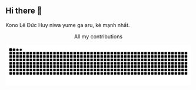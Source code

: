 ## Hi there 👋
Kono Lê Đức Huy niwa yume ga aru, kẻ mạnh nhất.

<div style="text-align: center;">
      <p>All my contributions</p>
      <img alt="Snake animation" src="https://raw.githubusercontent.com/NotWorle/NotWorle/output/github-contribution-grid-snake.svg" />
</div>


<!--
**NotWorle/NotWorle** is a ✨ _special_ ✨ repository because its `README.md` (this file) appears on your GitHub profile.

Here are some ideas to get you started:

- 🔭 I’m currently working on ...
- 🌱 I’m currently learning ...
- 👯 I’m looking to collaborate on ...
- 🤔 I’m looking for help with ...
- 💬 Ask me about ...
- 📫 How to reach me: ...
- 😄 Pronouns: ...
- ⚡ Fun fact: ...
-->
